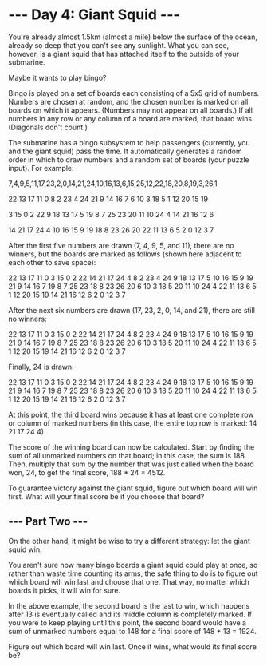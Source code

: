 # --- Day 4: Giant Squid ---

You're already almost 1.5km (almost a mile) below the surface of the ocean, already so deep that you can't see any sunlight. What you can see, however, is a giant squid that has attached itself to the outside of your submarine.

Maybe it wants to play bingo?

Bingo is played on a set of boards each consisting of a 5x5 grid of numbers. Numbers are chosen at random, and the chosen number is marked on all boards on which it appears. (Numbers may not appear on all boards.) If all numbers in any row or any column of a board are marked, that board wins. (Diagonals don't count.)

The submarine has a bingo subsystem to help passengers (currently, you and the giant squid) pass the time. It automatically generates a random order in which to draw numbers and a random set of boards (your puzzle input). For example:

7,4,9,5,11,17,23,2,0,14,21,24,10,16,13,6,15,25,12,22,18,20,8,19,3,26,1

22 13 17 11 0
8 2 23 4 24
21 9 14 16 7
6 10 3 18 5
1 12 20 15 19

3 15 0 2 22
9 18 13 17 5
19 8 7 25 23
20 11 10 24 4
14 21 16 12 6

14 21 17 24 4
10 16 15 9 19
18 8 23 26 20
22 11 13 6 5
2 0 12 3 7

After the first five numbers are drawn (7, 4, 9, 5, and 11), there are no winners, but the boards are marked as follows (shown here adjacent to each other to save space):

22 13 17 11 0 3 15 0 2 22 14 21 17 24 4
8 2 23 4 24 9 18 13 17 5 10 16 15 9 19
21 9 14 16 7 19 8 7 25 23 18 8 23 26 20
6 10 3 18 5 20 11 10 24 4 22 11 13 6 5
1 12 20 15 19 14 21 16 12 6 2 0 12 3 7

After the next six numbers are drawn (17, 23, 2, 0, 14, and 21), there are still no winners:

22 13 17 11 0 3 15 0 2 22 14 21 17 24 4
8 2 23 4 24 9 18 13 17 5 10 16 15 9 19
21 9 14 16 7 19 8 7 25 23 18 8 23 26 20
6 10 3 18 5 20 11 10 24 4 22 11 13 6 5
1 12 20 15 19 14 21 16 12 6 2 0 12 3 7

Finally, 24 is drawn:

22 13 17 11 0 3 15 0 2 22 14 21 17 24 4
8 2 23 4 24 9 18 13 17 5 10 16 15 9 19
21 9 14 16 7 19 8 7 25 23 18 8 23 26 20
6 10 3 18 5 20 11 10 24 4 22 11 13 6 5
1 12 20 15 19 14 21 16 12 6 2 0 12 3 7

At this point, the third board wins because it has at least one complete row or column of marked numbers (in this case, the entire top row is marked: 14 21 17 24 4).

The score of the winning board can now be calculated. Start by finding the sum of all unmarked numbers on that board; in this case, the sum is 188. Then, multiply that sum by the number that was just called when the board won, 24, to get the final score, 188 \* 24 = 4512.

To guarantee victory against the giant squid, figure out which board will win first. What will your final score be if you choose that board?

## --- Part Two ---

On the other hand, it might be wise to try a different strategy: let the giant squid win.

You aren't sure how many bingo boards a giant squid could play at once, so rather than waste time counting its arms, the safe thing to do is to figure out which board will win last and choose that one. That way, no matter which boards it picks, it will win for sure.

In the above example, the second board is the last to win, which happens after 13 is eventually called and its middle column is completely marked. If you were to keep playing until this point, the second board would have a sum of unmarked numbers equal to 148 for a final score of 148 \* 13 = 1924.

Figure out which board will win last. Once it wins, what would its final score be?
